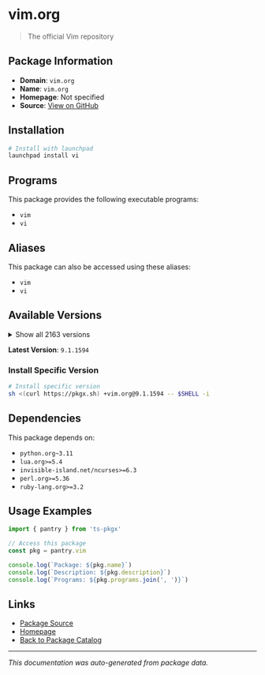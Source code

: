# vim.org

> The official Vim repository

## Package Information

- **Domain**: `vim.org`
- **Name**: `vim.org`
- **Homepage**: Not specified
- **Source**: [View on GitHub](https://github.com/pkgxdev/pantry/tree/main/projects/vim.org/package.yml)

## Installation

```bash
# Install with launchpad
launchpad install vi
```

## Programs

This package provides the following executable programs:

- `vim`
- `vi`

## Aliases

This package can also be accessed using these aliases:

- `vim`
- `vi`

## Available Versions

<details>
<summary>Show all 2163 versions</summary>

- `9.1.1594`, `9.1.1593`, `9.1.1592`, `9.1.1591`, `9.1.1590`
- `9.1.1589`, `9.1.1588`, `9.1.1587`, `9.1.1586`, `9.1.1585`
- `9.1.1584`, `9.1.1583`, `9.1.1582`, `9.1.1581`, `9.1.1580`
- `9.1.1579`, `9.1.1578`, `9.1.1577`, `9.1.1576`, `9.1.1575`
- `9.1.1574`, `9.1.1573`, `9.1.1572`, `9.1.1571`, `9.1.1569`
- `9.1.1568`, `9.1.1567`, `9.1.1566`, `9.1.1565`, `9.1.1564`
- `9.1.1563`, `9.1.1562`, `9.1.1561`, `9.1.1560`, `9.1.1559`
- `9.1.1558`, `9.1.1557`, `9.1.1556`, `9.1.1555`, `9.1.1554`
- `9.1.1553`, `9.1.1552`, `9.1.1551`, `9.1.1550`, `9.1.1549`
- `9.1.1548`, `9.1.1547`, `9.1.1546`, `9.1.1545`, `9.1.1544`
- `9.1.1543`, `9.1.1542`, `9.1.1541`, `9.1.1540`, `9.1.1539`
- `9.1.1538`, `9.1.1537`, `9.1.1536`, `9.1.1535`, `9.1.1534`
- `9.1.1533`, `9.1.1532`, `9.1.1531`, `9.1.1530`, `9.1.1529`
- `9.1.1528`, `9.1.1527`, `9.1.1526`, `9.1.1525`, `9.1.1524`
- `9.1.1522`, `9.1.1521`, `9.1.1520`, `9.1.1519`, `9.1.1518`
- `9.1.1517`, `9.1.1516`, `9.1.1515`, `9.1.1514`, `9.1.1513`
- `9.1.1512`, `9.1.1511`, `9.1.1510`, `9.1.1509`, `9.1.1508`
- `9.1.1507`, `9.1.1506`, `9.1.1504`, `9.1.1503`, `9.1.1502`
- `9.1.1501`, `9.1.1500`, `9.1.1499`, `9.1.1498`, `9.1.1497`
- `9.1.1496`, `9.1.1495`, `9.1.1494`, `9.1.1493`, `9.1.1492`
- `9.1.1491`, `9.1.1490`, `9.1.1489`, `9.1.1488`, `9.1.1487`
- `9.1.1486`, `9.1.1485`, `9.1.1484`, `9.1.1483`, `9.1.1482`
- `9.1.1481`, `9.1.1479`, `9.1.1478`, `9.1.1477`, `9.1.1476`
- `9.1.1475`, `9.1.1474`, `9.1.1473`, `9.1.1472`, `9.1.1471`
- `9.1.1470`, `9.1.1469`, `9.1.1468`, `9.1.1467`, `9.1.1466`
- `9.1.1465`, `9.1.1464`, `9.1.1463`, `9.1.1462`, `9.1.1460`
- `9.1.1459`, `9.1.1458`, `9.1.1457`, `9.1.1456`, `9.1.1455`
- `9.1.1454`, `9.1.1453`, `9.1.1452`, `9.1.1451`, `9.1.1450`
- `9.1.1449`, `9.1.1448`, `9.1.1447`, `9.1.1446`, `9.1.1445`
- `9.1.1444`, `9.1.1443`, `9.1.1442`, `9.1.1441`, `9.1.1440`
- `9.1.1439`, `9.1.1438`, `9.1.1436`, `9.1.1435`, `9.1.1434`
- `9.1.1433`, `9.1.1432`, `9.1.1431`, `9.1.1430`, `9.1.1429`
- `9.1.1428`, `9.1.1427`, `9.1.1426`, `9.1.1425`, `9.1.1424`
- `9.1.1423`, `9.1.1422`, `9.1.1421`, `9.1.1420`, `9.1.1419`
- `9.1.1418`, `9.1.1416`, `9.1.1415`, `9.1.1413`, `9.1.1412`
- `9.1.1411`, `9.1.1410`, `9.1.1409`, `9.1.1408`, `9.1.1407`
- `9.1.1406`, `9.1.1405`, `9.1.1404`, `9.1.1403`, `9.1.1402`
- `9.1.1401`, `9.1.1400`, `9.1.1399`, `9.1.1398`, `9.1.1397`
- `9.1.1396`, `9.1.1395`, `9.1.1394`, `9.1.1393`, `9.1.1391`
- `9.1.1390`, `9.1.1389`, `9.1.1388`, `9.1.1387`, `9.1.1386`
- `9.1.1384`, `9.1.1383`, `9.1.1382`, `9.1.1381`, `9.1.1380`
- `9.1.1379`, `9.1.1378`, `9.1.1377`, `9.1.1376`, `9.1.1374`
- `9.1.1373`, `9.1.1372`, `9.1.1371`, `9.1.1370`, `9.1.1369`
- `9.1.1368`, `9.1.1367`, `9.1.1366`, `9.1.1365`, `9.1.1364`
- `9.1.1363`, `9.1.1362`, `9.1.1361`, `9.1.1360`, `9.1.1359`
- `9.1.1358`, `9.1.1357`, `9.1.1356`, `9.1.1355`, `9.1.1354`
- `9.1.1353`, `9.1.1352`, `9.1.1351`, `9.1.1350`, `9.1.1349`
- `9.1.1348`, `9.1.1347`, `9.1.1346`, `9.1.1344`, `9.1.1343`
- `9.1.1342`, `9.1.1341`, `9.1.1340`, `9.1.1339`, `9.1.1338`
- `9.1.1337`, `9.1.1336`, `9.1.1334`, `9.1.1333`, `9.1.1332`
- `9.1.1330`, `9.1.1329`, `9.1.1328`, `9.1.1327`, `9.1.1326`
- `9.1.1325`, `9.1.1324`, `9.1.1323`, `9.1.1322`, `9.1.1321`
- `9.1.1320`, `9.1.1319`, `9.1.1318`, `9.1.1317`, `9.1.1316`
- `9.1.1315`, `9.1.1314`, `9.1.1313`, `9.1.1312`, `9.1.1311`
- `9.1.1310`, `9.1.1309`, `9.1.1308`, `9.1.1307`, `9.1.1306`
- `9.1.1305`, `9.1.1304`, `9.1.1302`, `9.1.1301`, `9.1.1300`
- `9.1.1299`, `9.1.1298`, `9.1.1297`, `9.1.1296`, `9.1.1295`
- `9.1.1294`, `9.1.1293`, `9.1.1292`, `9.1.1291`, `9.1.1290`
- `9.1.1289`, `9.1.1288`, `9.1.1287`, `9.1.1286`, `9.1.1285`
- `9.1.1284`, `9.1.1283`, `9.1.1282`, `9.1.1280`, `9.1.1279`
- `9.1.1278`, `9.1.1276`, `9.1.1275`, `9.1.1274`, `9.1.1273`
- `9.1.1272`, `9.1.1271`, `9.1.1270`, `9.1.1269`, `9.1.1268`
- `9.1.1267`, `9.1.1266`, `9.1.1265`, `9.1.1264`, `9.1.1263`
- `9.1.1262`, `9.1.1261`, `9.1.1260`, `9.1.1259`, `9.1.1258`
- `9.1.1257`, `9.1.1256`, `9.1.1255`, `9.1.1254`, `9.1.1252`
- `9.1.1251`, `9.1.1250`, `9.1.1249`, `9.1.1248`, `9.1.1247`
- `9.1.1246`, `9.1.1245`, `9.1.1244`, `9.1.1243`, `9.1.1242`
- `9.1.1241`, `9.1.1240`, `9.1.1239`, `9.1.1238`, `9.1.1237`
- `9.1.1236`, `9.1.1235`, `9.1.1234`, `9.1.1233`, `9.1.1232`
- `9.1.1231`, `9.1.1230`, `9.1.1229`, `9.1.1228`, `9.1.1227`
- `9.1.1226`, `9.1.1225`, `9.1.1224`, `9.1.1223`, `9.1.1222`
- `9.1.1221`, `9.1.1220`, `9.1.1219`, `9.1.1218`, `9.1.1217`
- `9.1.1216`, `9.1.1215`, `9.1.1213`, `9.1.1212`, `9.1.1211`
- `9.1.1210`, `9.1.1209`, `9.1.1208`, `9.1.1207`, `9.1.1206`
- `9.1.1205`, `9.1.1203`, `9.1.1202`, `9.1.1201`, `9.1.1200`
- `9.1.1199`, `9.1.1198`, `9.1.1197`, `9.1.1196`, `9.1.1195`
- `9.1.1194`, `9.1.1193`, `9.1.1192`, `9.1.1191`, `9.1.1190`
- `9.1.1189`, `9.1.1188`, `9.1.1187`, `9.1.1186`, `9.1.1185`
- `9.1.1184`, `9.1.1183`, `9.1.1182`, `9.1.1181`, `9.1.1180`
- `9.1.1179`, `9.1.1178`, `9.1.1177`, `9.1.1176`, `9.1.1175`
- `9.1.1174`, `9.1.1173`, `9.1.1172`, `9.1.1171`, `9.1.1170`
- `9.1.1169`, `9.1.1168`, `9.1.1167`, `9.1.1166`, `9.1.1165`
- `9.1.1164`, `9.1.1163`, `9.1.1162`, `9.1.1161`, `9.1.1160`
- `9.1.1159`, `9.1.1158`, `9.1.1157`, `9.1.1156`, `9.1.1155`
- `9.1.1154`, `9.1.1153`, `9.1.1152`, `9.1.1151`, `9.1.1150`
- `9.1.1149`, `9.1.1148`, `9.1.1147`, `9.1.1146`, `9.1.1145`
- `9.1.1144`, `9.1.1143`, `9.1.1142`, `9.1.1141`, `9.1.1140`
- `9.1.1139`, `9.1.1138`, `9.1.1137`, `9.1.1136`, `9.1.1135`
- `9.1.1134`, `9.1.1133`, `9.1.1132`, `9.1.1131`, `9.1.1130`
- `9.1.1129`, `9.1.1128`, `9.1.1126`, `9.1.1125`, `9.1.1124`
- `9.1.1123`, `9.1.1122`, `9.1.1121`, `9.1.1120`, `9.1.1119`
- `9.1.1118`, `9.1.1117`, `9.1.1116`, `9.1.1115`, `9.1.1114`
- `9.1.1113`, `9.1.1112`, `9.1.1111`, `9.1.1110`, `9.1.1109`
- `9.1.1108`, `9.1.1107`, `9.1.1106`, `9.1.1105`, `9.1.1104`
- `9.1.1103`, `9.1.1102`, `9.1.1101`, `9.1.1100`, `9.1.1099`
- `9.1.1098`, `9.1.1097`, `9.1.1096`, `9.1.1095`, `9.1.1094`
- `9.1.1087`, `9.1.1086`, `9.1.1085`, `9.1.1084`, `9.1.1083`
- `9.1.1082`, `9.1.1081`, `9.1.1080`, `9.1.1079`, `9.1.1078`
- `9.1.1077`, `9.1.1076`, `9.1.1075`, `9.1.1074`, `9.1.1073`
- `9.1.1072`, `9.1.1071`, `9.1.1070`, `9.1.1069`, `9.1.1068`
- `9.1.1067`, `9.1.1066`, `9.1.1065`, `9.1.1064`, `9.1.1063`
- `9.1.1062`, `9.1.1061`, `9.1.1060`, `9.1.1059`, `9.1.1058`
- `9.1.1057`, `9.1.1056`, `9.1.1055`, `9.1.1054`, `9.1.1053`
- `9.1.1052`, `9.1.1051`, `9.1.1050`, `9.1.1049`, `9.1.1048`
- `9.1.1047`, `9.1.1046`, `9.1.1045`, `9.1.1044`, `9.1.1043`
- `9.1.1042`, `9.1.1041`, `9.1.1040`, `9.1.1039`, `9.1.1038`
- `9.1.1037`, `9.1.1036`, `9.1.1035`, `9.1.1034`, `9.1.1033`
- `9.1.1032`, `9.1.1031`, `9.1.1030`, `9.1.1029`, `9.1.1028`
- `9.1.1027`, `9.1.1026`, `9.1.1025`, `9.1.1024`, `9.1.1023`
- `9.1.1022`, `9.1.1021`, `9.1.1020`, `9.1.1019`, `9.1.1018`
- `9.1.1017`, `9.1.1016`, `9.1.1015`, `9.1.1014`, `9.1.1013`
- `9.1.1012`, `9.1.1011`, `9.1.1010`, `9.1.1009`, `9.1.1007`
- `9.1.1006`, `9.1.1005`, `9.1.1004`, `9.1.1003`, `9.1.1002`
- `9.1.1001`, `9.1.1000`, `9.1.999`, `9.1.998`, `9.1.997`
- `9.1.996`, `9.1.995`, `9.1.994`, `9.1.993`, `9.1.992`
- `9.1.991`, `9.1.990`, `9.1.989`, `9.1.988`, `9.1.987`
- `9.1.986`, `9.1.985`, `9.1.984`, `9.1.983`, `9.1.982`
- `9.1.981`, `9.1.980`, `9.1.979`, `9.1.978`, `9.1.977`
- `9.1.976`, `9.1.975`, `9.1.974`, `9.1.973`, `9.1.972`
- `9.1.971`, `9.1.970`, `9.1.969`, `9.1.968`, `9.1.967`
- `9.1.966`, `9.1.965`, `9.1.964`, `9.1.962`, `9.1.961`
- `9.1.960`, `9.1.959`, `9.1.958`, `9.1.957`, `9.1.956`
- `9.1.955`, `9.1.954`, `9.1.953`, `9.1.952`, `9.1.951`
- `9.1.950`, `9.1.949`, `9.1.948`, `9.1.947`, `9.1.946`
- `9.1.945`, `9.1.944`, `9.1.943`, `9.1.942`, `9.1.941`
- `9.1.940`, `9.1.939`, `9.1.938`, `9.1.937`, `9.1.936`
- `9.1.935`, `9.1.934`, `9.1.933`, `9.1.932`, `9.1.931`
- `9.1.930`, `9.1.929`, `9.1.928`, `9.1.927`, `9.1.926`
- `9.1.925`, `9.1.924`, `9.1.923`, `9.1.922`, `9.1.921`
- `9.1.920`, `9.1.919`, `9.1.918`, `9.1.917`, `9.1.916`
- `9.1.915`, `9.1.914`, `9.1.913`, `9.1.912`, `9.1.911`
- `9.1.910`, `9.1.909`, `9.1.908`, `9.1.907`, `9.1.906`
- `9.1.905`, `9.1.904`, `9.1.903`, `9.1.902`, `9.1.901`
- `9.1.900`, `9.1.899`, `9.1.898`, `9.1.897`, `9.1.896`
- `9.1.895`, `9.1.894`, `9.1.893`, `9.1.892`, `9.1.891`
- `9.1.890`, `9.1.889`, `9.1.888`, `9.1.887`, `9.1.886`
- `9.1.885`, `9.1.884`, `9.1.883`, `9.1.882`, `9.1.881`
- `9.1.880`, `9.1.879`, `9.1.878`, `9.1.877`, `9.1.876`
- `9.1.875`, `9.1.874`, `9.1.873`, `9.1.872`, `9.1.871`
- `9.1.870`, `9.1.869`, `9.1.868`, `9.1.867`, `9.1.866`
- `9.1.865`, `9.1.864`, `9.1.863`, `9.1.862`, `9.1.861`
- `9.1.860`, `9.1.859`, `9.1.858`, `9.1.857`, `9.1.856`
- `9.1.855`, `9.1.854`, `9.1.853`, `9.1.852`, `9.1.851`
- `9.1.850`, `9.1.849`, `9.1.848`, `9.1.847`, `9.1.846`
- `9.1.845`, `9.1.844`, `9.1.843`, `9.1.842`, `9.1.841`
- `9.1.840`, `9.1.839`, `9.1.838`, `9.1.837`, `9.1.836`
- `9.1.835`, `9.1.834`, `9.1.833`, `9.1.832`, `9.1.831`
- `9.1.830`, `9.1.829`, `9.1.828`, `9.1.827`, `9.1.826`
- `9.1.825`, `9.1.824`, `9.1.823`, `9.1.822`, `9.1.821`
- `9.1.820`, `9.1.819`, `9.1.818`, `9.1.817`, `9.1.816`
- `9.1.815`, `9.1.814`, `9.1.813`, `9.1.812`, `9.1.811`
- `9.1.810`, `9.1.809`, `9.1.808`, `9.1.807`, `9.1.806`
- `9.1.805`, `9.1.804`, `9.1.803`, `9.1.802`, `9.1.801`
- `9.1.800`, `9.1.799`, `9.1.798`, `9.1.797`, `9.1.796`
- `9.1.795`, `9.1.794`, `9.1.793`, `9.1.792`, `9.1.791`
- `9.1.790`, `9.1.789`, `9.1.788`, `9.1.787`, `9.1.786`
- `9.1.785`, `9.1.784`, `9.1.783`, `9.1.782`, `9.1.781`
- `9.1.780`, `9.1.779`, `9.1.778`, `9.1.777`, `9.1.776`
- `9.1.775`, `9.1.774`, `9.1.773`, `9.1.772`, `9.1.771`
- `9.1.770`, `9.1.769`, `9.1.768`, `9.1.767`, `9.1.766`
- `9.1.765`, `9.1.764`, `9.1.763`, `9.1.762`, `9.1.761`
- `9.1.760`, `9.1.759`, `9.1.758`, `9.1.757`, `9.1.756`
- `9.1.755`, `9.1.754`, `9.1.753`, `9.1.752`, `9.1.751`
- `9.1.750`, `9.1.749`, `9.1.748`, `9.1.747`, `9.1.746`
- `9.1.745`, `9.1.744`, `9.1.743`, `9.1.742`, `9.1.741`
- `9.1.740`, `9.1.739`, `9.1.738`, `9.1.737`, `9.1.736`
- `9.1.735`, `9.1.734`, `9.1.733`, `9.1.732`, `9.1.731`
- `9.1.730`, `9.1.729`, `9.1.728`, `9.1.727`, `9.1.726`
- `9.1.725`, `9.1.723`, `9.1.722`, `9.1.721`, `9.1.720`
- `9.1.719`, `9.1.718`, `9.1.717`, `9.1.716`, `9.1.715`
- `9.1.714`, `9.1.713`, `9.1.712`, `9.1.711`, `9.1.710`
- `9.1.709`, `9.1.708`, `9.1.707`, `9.1.706`, `9.1.705`
- `9.1.704`, `9.1.703`, `9.1.702`, `9.1.701`, `9.1.700`
- `9.1.699`, `9.1.698`, `9.1.697`, `9.1.696`, `9.1.695`
- `9.1.694`, `9.1.693`, `9.1.692`, `9.1.691`, `9.1.690`
- `9.1.689`, `9.1.688`, `9.1.687`, `9.1.686`, `9.1.685`
- `9.1.684`, `9.1.683`, `9.1.682`, `9.1.681`, `9.1.680`
- `9.1.679`, `9.1.678`, `9.1.677`, `9.1.676`, `9.1.675`
- `9.1.674`, `9.1.673`, `9.1.672`, `9.1.671`, `9.1.670`
- `9.1.669`, `9.1.668`, `9.1.667`, `9.1.666`, `9.1.665`
- `9.1.664`, `9.1.663`, `9.1.662`, `9.1.661`, `9.1.660`
- `9.1.659`, `9.1.658`, `9.1.657`, `9.1.656`, `9.1.655`
- `9.1.654`, `9.1.653`, `9.1.652`, `9.1.651`, `9.1.650`
- `9.1.649`, `9.1.648`, `9.1.647`, `9.1.646`, `9.1.645`
- `9.1.644`, `9.1.643`, `9.1.642`, `9.1.641`, `9.1.640`
- `9.1.639`, `9.1.638`, `9.1.637`, `9.1.635`, `9.1.634`
- `9.1.633`, `9.1.632`, `9.1.631`, `9.1.630`, `9.1.629`
- `9.1.628`, `9.1.627`, `9.1.626`, `9.1.624`, `9.1.623`
- `9.1.622`, `9.1.621`, `9.1.620`, `9.1.619`, `9.1.618`
- `9.1.617`, `9.1.615`, `9.1.614`, `9.1.613`, `9.1.612`
- `9.1.611`, `9.1.610`, `9.1.609`, `9.1.608`, `9.1.607`
- `9.1.606`, `9.1.605`, `9.1.604`, `9.1.603`, `9.1.602`
- `9.1.601`, `9.1.600`, `9.1.599`, `9.1.598`, `9.1.597`
- `9.1.596`, `9.1.595`, `9.1.594`, `9.1.593`, `9.1.592`
- `9.1.591`, `9.1.590`, `9.1.589`, `9.1.588`, `9.1.587`
- `9.1.586`, `9.1.585`, `9.1.584`, `9.1.583`, `9.1.582`
- `9.1.581`, `9.1.580`, `9.1.579`, `9.1.578`, `9.1.577`
- `9.1.576`, `9.1.575`, `9.1.574`, `9.1.573`, `9.1.572`
- `9.1.571`, `9.1.570`, `9.1.569`, `9.1.568`, `9.1.567`
- `9.1.566`, `9.1.565`, `9.1.564`, `9.1.563`, `9.1.562`
- `9.1.561`, `9.1.560`, `9.1.559`, `9.1.558`, `9.1.557`
- `9.1.556`, `9.1.555`, `9.1.554`, `9.1.553`, `9.1.552`
- `9.1.551`, `9.1.550`, `9.1.549`, `9.1.547`, `9.1.546`
- `9.1.545`, `9.1.544`, `9.1.543`, `9.1.542`, `9.1.541`
- `9.1.540`, `9.1.539`, `9.1.538`, `9.1.537`, `9.1.536`
- `9.1.535`, `9.1.534`, `9.1.533`, `9.1.532`, `9.1.531`
- `9.1.530`, `9.1.529`, `9.1.528`, `9.1.527`, `9.1.526`
- `9.1.525`, `9.1.524`, `9.1.523`, `9.1.522`, `9.1.521`
- `9.1.520`, `9.1.519`, `9.1.518`, `9.1.517`, `9.1.516`
- `9.1.515`, `9.1.514`, `9.1.513`, `9.1.512`, `9.1.511`
- `9.1.510`, `9.1.509`, `9.1.508`, `9.1.507`, `9.1.506`
- `9.1.505`, `9.1.504`, `9.1.503`, `9.1.502`, `9.1.501`
- `9.1.500`, `9.1.499`, `9.1.498`, `9.1.497`, `9.1.496`
- `9.1.495`, `9.1.494`, `9.1.493`, `9.1.492`, `9.1.491`
- `9.1.490`, `9.1.489`, `9.1.488`, `9.1.487`, `9.1.486`
- `9.1.485`, `9.1.484`, `9.1.483`, `9.1.482`, `9.1.481`
- `9.1.479`, `9.1.478`, `9.1.477`, `9.1.476`, `9.1.475`
- `9.1.474`, `9.1.473`, `9.1.472`, `9.1.471`, `9.1.470`
- `9.1.469`, `9.1.468`, `9.1.467`, `9.1.466`, `9.1.465`
- `9.1.464`, `9.1.463`, `9.1.462`, `9.1.461`, `9.1.460`
- `9.1.459`, `9.1.458`, `9.1.457`, `9.1.456`, `9.1.455`
- `9.1.454`, `9.1.453`, `9.1.452`, `9.1.451`, `9.1.450`
- `9.1.449`, `9.1.448`, `9.1.447`, `9.1.446`, `9.1.445`
- `9.1.444`, `9.1.443`, `9.1.442`, `9.1.441`, `9.1.440`
- `9.1.439`, `9.1.438`, `9.1.437`, `9.1.436`, `9.1.435`
- `9.1.434`, `9.1.433`, `9.1.432`, `9.1.431`, `9.1.430`
- `9.1.429`, `9.1.428`, `9.1.426`, `9.1.425`, `9.1.424`
- `9.1.423`, `9.1.422`, `9.1.421`, `9.1.420`, `9.1.419`
- `9.1.418`, `9.1.417`, `9.1.415`, `9.1.414`, `9.1.413`
- `9.1.412`, `9.1.411`, `9.1.410`, `9.1.409`, `9.1.408`
- `9.1.407`, `9.1.406`, `9.1.405`, `9.1.404`, `9.1.403`
- `9.1.402`, `9.1.401`, `9.1.400`, `9.1.399`, `9.1.398`
- `9.1.397`, `9.1.396`, `9.1.395`, `9.1.394`, `9.1.393`
- `9.1.392`, `9.1.391`, `9.1.390`, `9.1.389`, `9.1.388`
- `9.1.387`, `9.1.386`, `9.1.385`, `9.1.384`, `9.1.383`
- `9.1.382`, `9.1.381`, `9.1.380`, `9.1.379`, `9.1.378`
- `9.1.377`, `9.1.376`, `9.1.375`, `9.1.374`, `9.1.373`
- `9.1.372`, `9.1.370`, `9.1.369`, `9.1.368`, `9.1.367`
- `9.1.366`, `9.1.365`, `9.1.364`, `9.1.363`, `9.1.362`
- `9.1.361`, `9.1.360`, `9.1.359`, `9.1.358`, `9.1.357`
- `9.1.356`, `9.1.355`, `9.1.354`, `9.1.353`, `9.1.352`
- `9.1.351`, `9.1.350`, `9.1.349`, `9.1.348`, `9.1.347`
- `9.1.346`, `9.1.345`, `9.1.344`, `9.1.343`, `9.1.342`
- `9.1.341`, `9.1.340`, `9.1.339`, `9.1.338`, `9.1.337`
- `9.1.336`, `9.1.335`, `9.1.334`, `9.1.333`, `9.1.332`
- `9.1.331`, `9.1.330`, `9.1.329`, `9.1.328`, `9.1.327`
- `9.1.326`, `9.1.325`, `9.1.324`, `9.1.323`, `9.1.322`
- `9.1.321`, `9.1.320`, `9.1.319`, `9.1.318`, `9.1.317`
- `9.1.316`, `9.1.315`, `9.1.314`, `9.1.313`, `9.1.312`
- `9.1.311`, `9.1.310`, `9.1.309`, `9.1.308`, `9.1.307`
- `9.1.306`, `9.1.305`, `9.1.304`, `9.1.303`, `9.1.302`
- `9.1.301`, `9.1.300`, `9.1.299`, `9.1.298`, `9.1.297`
- `9.1.296`, `9.1.295`, `9.1.294`, `9.1.293`, `9.1.292`
- `9.1.291`, `9.1.290`, `9.1.289`, `9.1.288`, `9.1.287`
- `9.1.286`, `9.1.285`, `9.1.284`, `9.1.283`, `9.1.282`
- `9.1.281`, `9.1.280`, `9.1.279`, `9.1.278`, `9.1.277`
- `9.1.276`, `9.1.275`, `9.1.274`, `9.1.273`, `9.1.272`
- `9.1.271`, `9.1.270`, `9.1.269`, `9.1.268`, `9.1.267`
- `9.1.266`, `9.1.265`, `9.1.264`, `9.1.263`, `9.1.262`
- `9.1.261`, `9.1.260`, `9.1.259`, `9.1.258`, `9.1.257`
- `9.1.256`, `9.1.255`, `9.1.254`, `9.1.253`, `9.1.252`
- `9.1.234`, `9.1.233`, `9.1.232`, `9.1.231`, `9.1.230`
- `9.1.229`, `9.1.228`, `9.1.227`, `9.1.226`, `9.1.225`
- `9.1.224`, `9.1.222`, `9.1.221`, `9.1.220`, `9.1.218`
- `9.1.217`, `9.1.216`, `9.1.214`, `9.1.213`, `9.1.212`
- `9.1.211`, `9.1.210`, `9.1.209`, `9.1.208`, `9.1.207`
- `9.1.206`, `9.1.205`, `9.1.203`, `9.1.202`, `9.1.201`
- `9.1.200`, `9.1.199`, `9.1.198`, `9.1.197`, `9.1.196`
- `9.1.195`, `9.1.193`, `9.1.191`, `9.1.190`, `9.1.189`
- `9.1.188`, `9.1.187`, `9.1.186`, `9.1.185`, `9.1.184`
- `9.1.183`, `9.1.182`, `9.1.181`, `9.1.180`, `9.1.179`
- `9.1.178`, `9.1.177`, `9.1.176`, `9.1.175`, `9.1.174`
- `9.1.173`, `9.1.172`, `9.1.171`, `9.1.170`, `9.1.169`
- `9.1.168`, `9.1.167`, `9.1.166`, `9.1.165`, `9.1.164`
- `9.1.163`, `9.1.162`, `9.1.161`, `9.1.160`, `9.1.159`
- `9.1.158`, `9.1.157`, `9.1.156`, `9.1.155`, `9.1.154`
- `9.1.153`, `9.1.152`, `9.1.151`, `9.1.150`, `9.1.149`
- `9.1.148`, `9.1.147`, `9.1.146`, `9.1.145`, `9.1.144`
- `9.1.143`, `9.1.142`, `9.1.141`, `9.1.140`, `9.1.139`
- `9.1.138`, `9.1.137`, `9.1.136`, `9.1.135`, `9.1.134`
- `9.1.133`, `9.1.132`, `9.1.130`, `9.1.129`, `9.1.128`
- `9.1.127`, `9.1.126`, `9.1.125`, `9.1.124`, `9.1.123`
- `9.1.122`, `9.1.121`, `9.1.120`, `9.1.119`, `9.1.118`
- `9.1.117`, `9.1.116`, `9.1.115`, `9.1.114`, `9.1.113`
- `9.1.112`, `9.1.111`, `9.1.110`, `9.1.109`, `9.1.108`
- `9.1.107`, `9.1.106`, `9.1.105`, `9.1.104`, `9.1.103`
- `9.1.102`, `9.1.101`, `9.1.100`, `9.1.99`, `9.1.98`
- `9.1.97`, `9.1.96`, `9.1.95`, `9.1.94`, `9.1.93`
- `9.1.92`, `9.1.91`, `9.1.90`, `9.1.89`, `9.1.88`
- `9.1.87`, `9.1.86`, `9.1.85`, `9.1.84`, `9.1.83`
- `9.1.82`, `9.1.81`, `9.1.80`, `9.1.79`, `9.1.78`
- `9.1.77`, `9.1.76`, `9.1.75`, `9.1.74`, `9.1.73`
- `9.1.72`, `9.1.71`, `9.1.70`, `9.1.69`, `9.1.68`
- `9.1.67`, `9.1.66`, `9.1.65`, `9.1.64`, `9.1.63`
- `9.1.62`, `9.1.61`, `9.1.60`, `9.1.59`, `9.1.58`
- `9.1.57`, `9.1.56`, `9.1.55`, `9.1.54`, `9.1.53`
- `9.1.52`, `9.1.51`, `9.1.50`, `9.1.49`, `9.1.48`
- `9.1.47`, `9.1.46`, `9.1.45`, `9.1.44`, `9.1.43`
- `9.1.42`, `9.1.41`, `9.1.40`, `9.1.39`, `9.1.38`
- `9.1.37`, `9.1.36`, `9.1.35`, `9.1.34`, `9.1.33`
- `9.1.32`, `9.1.31`, `9.1.30`, `9.1.29`, `9.1.28`
- `9.1.27`, `9.1.26`, `9.1.25`, `9.1.24`, `9.1.23`
- `9.1.22`, `9.1.21`, `9.1.20`, `9.1.19`, `9.1.18`
- `9.1.17`, `9.1.16`, `9.1.15`, `9.1.14`, `9.1.13`
- `9.1.12`, `9.1.11`, `9.1.10`, `9.1.9`, `9.1.8`
- `9.1.7`, `9.1.6`, `9.1.5`, `9.1.4`, `9.1.3`
- `9.1.2`, `9.1.1`, `9.1.0`, `9.0.2190`, `9.0.2189`
- `9.0.2188`, `9.0.2187`, `9.0.2186`, `9.0.2185`, `9.0.2184`
- `9.0.2183`, `9.0.2182`, `9.0.2181`, `9.0.2180`, `9.0.2179`
- `9.0.2178`, `9.0.2177`, `9.0.2176`, `9.0.2175`, `9.0.2174`
- `9.0.2173`, `9.0.2172`, `9.0.2171`, `9.0.2170`, `9.0.2169`
- `9.0.2168`, `9.0.2167`, `9.0.2166`, `9.0.2165`, `9.0.2164`
- `9.0.2163`, `9.0.2162`, `9.0.2161`, `9.0.2160`, `9.0.2159`
- `9.0.2158`, `9.0.2157`, `9.0.2156`, `9.0.2155`, `9.0.2154`
- `9.0.2153`, `9.0.2152`, `9.0.2151`, `9.0.2150`, `9.0.2149`
- `9.0.2148`, `9.0.2147`, `9.0.2146`, `9.0.2145`, `9.0.2144`
- `9.0.2143`, `9.0.2142`, `9.0.2141`, `9.0.2140`, `9.0.2139`
- `9.0.2138`, `9.0.2137`, `9.0.2136`, `9.0.2135`, `9.0.2134`
- `9.0.2133`, `9.0.2132`, `9.0.2131`, `9.0.2130`, `9.0.2129`
- `9.0.2128`, `9.0.2127`, `9.0.2126`, `9.0.2125`, `9.0.2124`
- `9.0.2123`, `9.0.2122`, `9.0.2121`, `9.0.2120`, `9.0.2119`
- `9.0.2118`, `9.0.2117`, `9.0.2116`, `9.0.2115`, `9.0.2114`
- `9.0.2113`, `9.0.2105`, `9.0.2104`, `9.0.2103`, `9.0.2102`
- `9.0.2101`, `9.0.2100`, `9.0.2099`, `9.0.2098`, `9.0.2097`
- `9.0.2096`, `9.0.2095`, `9.0.2094`, `9.0.2093`, `9.0.2092`
- `9.0.2091`, `9.0.2090`, `9.0.2089`, `9.0.2088`, `9.0.2087`
- `9.0.2084`, `9.0.2083`, `9.0.2082`, `9.0.2081`, `9.0.2080`
- `9.0.2079`, `9.0.2078`, `9.0.2077`, `9.0.2076`, `9.0.2075`
- `9.0.2074`, `9.0.2073`, `9.0.2072`, `9.0.2071`, `9.0.2070`
- `9.0.2069`, `9.0.2068`, `9.0.2067`, `9.0.2066`, `9.0.2065`
- `9.0.2064`, `9.0.2063`, `9.0.2062`, `9.0.2061`, `9.0.2060`
- `9.0.2059`, `9.0.2058`, `9.0.2057`, `9.0.2056`, `9.0.2055`
- `9.0.2054`, `9.0.2053`, `9.0.2052`, `9.0.2051`, `9.0.2050`
- `9.0.2049`, `9.0.2043`, `9.0.2042`, `9.0.2041`, `9.0.2040`
- `9.0.2039`, `9.0.2038`, `9.0.2037`, `9.0.2036`, `9.0.2035`
- `9.0.2034`, `9.0.2033`, `9.0.2032`, `9.0.2031`, `9.0.2030`
- `9.0.2029`, `9.0.2028`, `9.0.2027`, `9.0.2026`, `9.0.2025`
- `9.0.2024`, `9.0.2023`, `9.0.2022`, `9.0.2021`, `9.0.2020`
- `9.0.2019`, `9.0.2018`, `9.0.2017`, `9.0.2016`, `9.0.2015`
- `9.0.2014`, `9.0.2013`, `9.0.2012`, `9.0.2011`, `9.0.2010`
- `9.0.2009`, `9.0.2008`, `9.0.2007`, `9.0.2006`, `9.0.2005`
- `9.0.2004`, `9.0.2003`, `9.0.2002`, `9.0.2001`, `9.0.2000`
- `9.0.1994`, `9.0.1986`, `9.0.1985`, `9.0.1984`, `9.0.1983`
- `9.0.1976`, `9.0.1975`, `9.0.1974`, `9.0.1973`, `9.0.1972`
- `9.0.1971`, `9.0.1970`, `9.0.1969`, `9.0.1968`, `9.0.1967`
- `9.0.1966`, `9.0.1965`, `9.0.1964`, `9.0.1962`, `9.0.1961`
- `9.0.1960`, `9.0.1959`, `9.0.1958`, `9.0.1957`, `9.0.1951`
- `9.0.1950`, `9.0.1949`, `9.0.1948`, `9.0.1947`, `9.0.1946`
- `9.0.1945`, `9.0.1944`, `9.0.1943`, `9.0.1942`, `9.0.1941`
- `9.0.1940`, `9.0.1930`, `9.0.1929`, `9.0.1928`, `9.0.1927`
- `9.0.1926`, `9.0.1925`, `9.0.1924`, `9.0.1923`, `9.0.1922`
- `9.0.1921`, `9.0.1920`, `9.0.1919`, `9.0.1918`, `9.0.1917`
- `9.0.1916`, `9.0.1915`, `9.0.1914`, `9.0.1913`, `9.0.1912`
- `9.0.1911`, `9.0.1910`, `9.0.1909`, `9.0.1908`, `9.0.1907`
- `9.0.1906`, `9.0.1905`, `9.0.1904`, `9.0.1903`, `9.0.1902`
- `9.0.1901`, `9.0.1900`, `9.0.1899`, `9.0.1898`, `9.0.1897`
- `9.0.1896`, `9.0.1895`, `9.0.1894`, `9.0.1888`, `9.0.1887`
- `9.0.1886`, `9.0.1885`, `9.0.1884`, `9.0.1883`, `9.0.1882`
- `9.0.1881`, `9.0.1880`, `9.0.1879`, `9.0.1878`, `9.0.1877`
- `9.0.1876`, `9.0.1875`, `9.0.1874`, `9.0.1873`, `9.0.1872`
- `9.0.1871`, `9.0.1870`, `9.0.1869`, `9.0.1868`, `9.0.1867`
- `9.0.1866`, `9.0.1865`, `9.0.1864`, `9.0.1863`, `9.0.1862`
- `9.0.1861`, `9.0.1860`, `9.0.1859`, `9.0.1858`, `9.0.1857`
- `9.0.1856`, `9.0.1855`, `9.0.1854`, `9.0.1848`, `9.0.1847`
- `9.0.1846`, `9.0.1845`, `9.0.1844`, `9.0.1843`, `9.0.1842`
- `9.0.1841`, `9.0.1840`, `9.0.1839`, `9.0.1838`, `9.0.1837`
- `9.0.1836`, `9.0.1835`, `9.0.1834`, `9.0.1833`, `9.0.1832`
- `9.0.1831`, `9.0.1830`, `9.0.1829`, `9.0.1828`, `9.0.1827`
- `9.0.1826`, `9.0.1825`, `9.0.1824`, `9.0.1823`, `9.0.1822`
- `9.0.1821`, `9.0.1820`, `9.0.1819`, `9.0.1818`, `9.0.1817`
- `9.0.1816`, `9.0.1815`, `9.0.1814`, `9.0.1813`, `9.0.1812`
- `9.0.1811`, `9.0.1810`, `9.0.1809`, `9.0.1808`, `9.0.1807`
- `9.0.1806`, `9.0.1805`, `9.0.1804`, `9.0.1803`, `9.0.1802`
- `9.0.1801`, `9.0.1800`, `9.0.1799`, `9.0.1798`, `9.0.1797`
- `9.0.1796`, `9.0.1795`, `9.0.1794`, `9.0.1793`, `9.0.1792`
- `9.0.1791`, `9.0.1790`, `9.0.1789`, `9.0.1788`, `9.0.1787`
- `9.0.1786`, `9.0.1785`, `9.0.1784`, `9.0.1783`, `9.0.1782`
- `9.0.1781`, `9.0.1780`, `9.0.1779`, `9.0.1778`, `9.0.1777`
- `9.0.1776`, `9.0.1775`, `9.0.1774`, `9.0.1773`, `9.0.1772`
- `9.0.1771`, `9.0.1770`, `9.0.1769`, `9.0.1768`, `9.0.1767`
- `9.0.1766`, `9.0.1765`, `9.0.1764`, `9.0.1763`, `9.0.1762`
- `9.0.1761`, `9.0.1760`, `9.0.1759`, `9.0.1758`, `9.0.1757`
- `9.0.1756`, `9.0.1755`, `9.0.1754`, `9.0.1753`, `9.0.1752`
- `9.0.1751`, `9.0.1750`, `9.0.1749`, `9.0.1748`, `9.0.1747`
- `9.0.1746`, `9.0.1745`, `9.0.1744`, `9.0.1743`, `9.0.1742`
- `9.0.1741`, `9.0.1740`, `9.0.1739`, `9.0.1738`, `9.0.1737`
- `9.0.1736`, `9.0.1735`, `9.0.1734`, `9.0.1733`, `9.0.1732`
- `9.0.1731`, `9.0.1730`, `9.0.1729`, `9.0.1728`, `9.0.1727`
- `9.0.1726`, `9.0.1725`, `9.0.1724`, `9.0.1723`, `9.0.1722`
- `9.0.1721`, `9.0.1720`, `9.0.1719`, `9.0.1718`, `9.0.1717`
- `9.0.1716`, `9.0.1715`, `9.0.1714`, `9.0.1713`, `9.0.1712`
- `9.0.1711`, `9.0.1710`, `9.0.1709`, `9.0.1708`, `9.0.1707`
- `9.0.1706`, `9.0.1705`, `9.0.1704`, `9.0.1703`, `9.0.1702`
- `9.0.1701`, `9.0.1700`, `9.0.1699`, `9.0.1698`, `9.0.1697`
- `9.0.1696`, `9.0.1695`, `9.0.1694`, `9.0.1693`, `9.0.1692`
- `9.0.1691`, `9.0.1690`, `9.0.1689`, `9.0.1688`, `9.0.1687`
- `9.0.1686`, `9.0.1685`, `9.0.1684`, `9.0.1683`, `9.0.1682`
- `9.0.1681`, `9.0.1680`, `9.0.1678`, `9.0.1677`, `9.0.1676`
- `9.0.1675`, `9.0.1674`, `9.0.1673`, `9.0.1672`, `9.0.1671`
- `9.0.1670`, `9.0.1669`, `9.0.1668`, `9.0.1667`, `9.0.1666`
- `9.0.1665`, `9.0.1664`, `9.0.1663`, `9.0.1662`, `9.0.1661`
- `9.0.1660`, `9.0.1659`, `9.0.1658`, `9.0.1657`, `9.0.1656`
- `9.0.1655`, `9.0.1654`, `9.0.1653`, `9.0.1652`, `9.0.1651`
- `9.0.1650`, `9.0.1649`, `9.0.1648`, `9.0.1647`, `9.0.1646`
- `9.0.1645`, `9.0.1644`, `9.0.1643`, `9.0.1642`, `9.0.1641`
- `9.0.1640`, `9.0.1639`, `9.0.1638`, `9.0.1637`, `9.0.1636`
- `9.0.1635`, `9.0.1634`, `9.0.1633`, `9.0.1632`, `9.0.1631`
- `9.0.1630`, `9.0.1629`, `9.0.1628`, `9.0.1627`, `9.0.1626`
- `9.0.1625`, `9.0.1624`, `9.0.1623`, `9.0.1622`, `9.0.1621`
- `9.0.1620`, `9.0.1619`, `9.0.1618`, `9.0.1617`, `9.0.1616`
- `9.0.1615`, `9.0.1614`, `9.0.1613`, `9.0.1612`, `9.0.1611`
- `9.0.1610`, `9.0.1609`, `9.0.1608`, `9.0.1607`, `9.0.1606`
- `9.0.1605`, `9.0.1604`, `9.0.1603`, `9.0.1602`, `9.0.1601`
- `9.0.1600`, `9.0.1599`, `9.0.1598`, `9.0.1597`, `9.0.1596`
- `9.0.1595`, `9.0.1594`, `9.0.1593`, `9.0.1592`, `9.0.1591`
- `9.0.1590`, `9.0.1589`, `9.0.1588`, `9.0.1587`, `9.0.1586`
- `9.0.1585`, `9.0.1584`, `9.0.1583`, `9.0.1582`, `9.0.1581`
- `9.0.1580`, `9.0.1579`, `9.0.1578`, `9.0.1577`, `9.0.1576`
- `9.0.1575`, `9.0.1574`, `9.0.1573`, `9.0.1572`, `9.0.1571`
- `9.0.1570`, `9.0.1569`, `9.0.1568`, `9.0.1567`, `9.0.1566`
- `9.0.1565`, `9.0.1564`, `9.0.1563`, `9.0.1562`, `9.0.1561`
- `9.0.1560`, `9.0.1559`, `9.0.1558`, `9.0.1557`, `9.0.1556`
- `9.0.1555`, `9.0.1554`, `9.0.1553`, `9.0.1552`, `9.0.1551`
- `9.0.1550`, `9.0.1549`, `9.0.1548`, `9.0.1547`, `9.0.1546`
- `9.0.1545`, `9.0.1544`, `9.0.1543`, `9.0.1542`, `9.0.1541`
- `9.0.1540`, `9.0.1539`, `9.0.1538`, `9.0.1537`, `9.0.1536`
- `9.0.1535`, `9.0.1534`, `9.0.1533`, `9.0.1532`, `9.0.1531`
- `9.0.1530`, `9.0.1529`, `9.0.1528`, `9.0.1527`, `9.0.1526`
- `9.0.1525`, `9.0.1524`, `9.0.1523`, `9.0.1522`, `9.0.1521`
- `9.0.1520`, `9.0.1519`, `9.0.1518`, `9.0.1517`, `9.0.1516`
- `9.0.1515`, `9.0.1514`, `9.0.1513`, `9.0.1512`, `9.0.1511`
- `9.0.1510`, `9.0.1509`, `9.0.1508`, `9.0.1507`, `9.0.1506`
- `9.0.1505`, `9.0.1504`, `9.0.1294`

</details>

**Latest Version**: `9.1.1594`

### Install Specific Version

```bash
# Install specific version
sh <(curl https://pkgx.sh) +vim.org@9.1.1594 -- $SHELL -i
```

## Dependencies

This package depends on:

- `python.org~3.11`
- `lua.org>=5.4`
- `invisible-island.net/ncurses>=6.3`
- `perl.org>=5.36`
- `ruby-lang.org>=3.2`

## Usage Examples

```typescript
import { pantry } from 'ts-pkgx'

// Access this package
const pkg = pantry.vim

console.log(`Package: ${pkg.name}`)
console.log(`Description: ${pkg.description}`)
console.log(`Programs: ${pkg.programs.join(', ')}`)
```

## Links

- [Package Source](https://github.com/pkgxdev/pantry/tree/main/projects/vim.org/package.yml)
- [Homepage](#)
- [Back to Package Catalog](../../package-catalog.md)

---

*This documentation was auto-generated from package data.*
